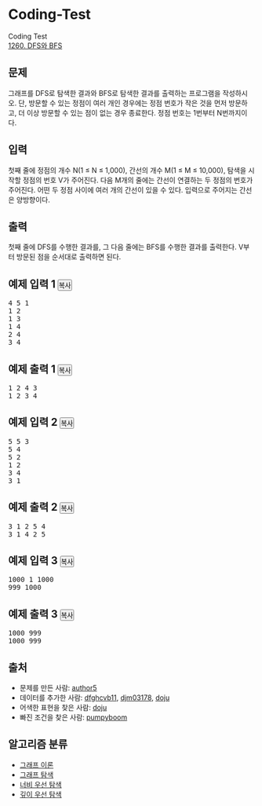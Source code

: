 # Coding-Test
Coding Test<br>
[1260. DFS와 BFS](https://www.acmicpc.net/problem/1260)

<section id="description" class="problem-section">
    <div class="headline">
        <h2>문제</h2>
    </div>
    <div id="problem_description" class="problem-text">
        <p>그래프를 DFS로 탐색한 결과와 BFS로 탐색한 결과를 출력하는 프로그램을 작성하시오. 단, 방문할 수 있는 정점이 여러 개인 경우에는 정점 번호가 작은 것을 먼저 방문하고, 더 이상 방문할 수 있는 점이 없는 경우 종료한다.&nbsp;정점 번호는 1번부터 N번까지이다.</p>
    </div>
</section>

<section id="input" class="problem-section">
    <div class="headline">
        <h2>입력</h2>
    </div>
    <div id="problem_input" class="problem-text">
        <p>첫째 줄에 정점의 개수 N(1 ≤ N ≤ 1,000), 간선의 개수 M(1 ≤ M ≤ 10,000), 탐색을 시작할 정점의 번호 V가 주어진다. 다음 M개의 줄에는 간선이 연결하는 두 정점의 번호가 주어진다. 어떤 두 정점 사이에 여러 개의 간선이 있을 수 있다. 입력으로 주어지는 간선은 양방향이다.</p>
    </div>
</section>

<section id="output" class="problem-section">
    <div class="headline">
        <h2>출력</h2>
    </div>
    <div id="problem_output" class="problem-text">
        <p>첫째 줄에 DFS를 수행한 결과를, 그 다음 줄에는 BFS를 수행한 결과를 출력한다. V부터 방문된 점을 순서대로 출력하면 된다.</p>
    </div>
</section>

<div class="row">
    <div class="col-md-6">
        <section id="sampleinput1">
            <div class="headline">
                <h2>예제 입력 1
                    <button type="button" class="btn btn-link copy-button" style="padding: 0px;" data-clipboard-target="#sample-input-1">복사</button>
                </h2>
            </div>
            <pre class="sampledata" id="sample-input-1">4 5 1
1 2
1 3
1 4
2 4
3 4
</pre>
        </section>
    </div>
    <div class="col-md-6">
        <section id="sampleoutput1">
            <div class="headline">
                <h2>예제 출력 1
                    <button type="button" class="btn btn-link copy-button" style="padding: 0px;" data-clipboard-target="#sample-output-1">복사</button>
                </h2>
            </div>
            <pre class="sampledata" id="sample-output-1">1 2 4 3
1 2 3 4
</pre>
        </section>
    </div>
</div>

<div class="row">
    <div class="col-md-6">
        <section id="sampleinput2">
            <div class="headline">
                <h2>예제 입력 2
                    <button type="button" class="btn btn-link copy-button" style="padding: 0px;" data-clipboard-target="#sample-input-2">복사</button>
                </h2>
            </div>
            <pre class="sampledata" id="sample-input-2">5 5 3
5 4
5 2
1 2
3 4
3 1
</pre>
        </section>
    </div>
    <div class="col-md-6">
        <section id="sampleoutput2">
            <div class="headline">
                <h2>예제 출력 2
                    <button type="button" class="btn btn-link copy-button" style="padding: 0px;" data-clipboard-target="#sample-output-2">복사</button>
                </h2>
            </div>
            <pre class="sampledata" id="sample-output-2">3 1 2 5 4
3 1 4 2 5
</pre>
        </section>
    </div>
</div>

<div class="row">
    <div class="col-md-6">
        <section id="sampleinput3">
            <div class="headline">
                <h2>예제 입력 3
                    <button type="button" class="btn btn-link copy-button" style="padding: 0px;" data-clipboard-target="#sample-input-3">복사</button>
                </h2>
            </div>
            <pre class="sampledata" id="sample-input-3">1000 1 1000
999 1000
</pre>
        </section>
    </div>
    <div class="col-md-6">
        <section id="sampleoutput3">
            <div class="headline">
                <h2>예제 출력 3
                    <button type="button" class="btn btn-link copy-button" style="padding: 0px;" data-clipboard-target="#sample-output-3">복사</button>
                </h2>
            </div>
            <pre class="sampledata" id="sample-output-3">1000 999
1000 999
</pre>
        </section>
    </div>
</div>

<section id="source">
    <div class="headline">
        <h2>출처</h2>
    </div>
    <ul>
        <li>문제를 만든 사람:&nbsp;<a href="/user/author5">author5</a></li>
        <li>데이터를 추가한 사람:&nbsp;<a href="/user/dfghcvb11">dfghcvb11</a>, <a href="/user/djm03178">djm03178</a>, <a href="/user/doju">doju</a></li>
        <li>어색한 표현을 찾은 사람:&nbsp;<a href="/user/doju">doju</a></li>
        <li>빠진 조건을 찾은 사람:&nbsp;<a href="/user/pumpyboom">pumpyboom</a></li>
    </ul>
</section>

<section id="problem_tags">
    <div class="headline">
        <h2>알고리즘 분류</h2>
    </div>
    <ul class="spoiler-list">
        <li>
            <a href="/problem/tag/7" class="spoiler-link">그래프 이론</a>
        </li>
        <li>
            <a href="/problem/tag/11" class="spoiler-link">그래프 탐색</a>
        </li>
        <li>
            <a href="/problem/tag/126" class="spoiler-link">너비 우선 탐색</a>
        </li>
        <li>
            <a href="/problem/tag/127" class="spoiler-link">깊이 우선 탐색</a>
        </li>
    </ul>
</section>
